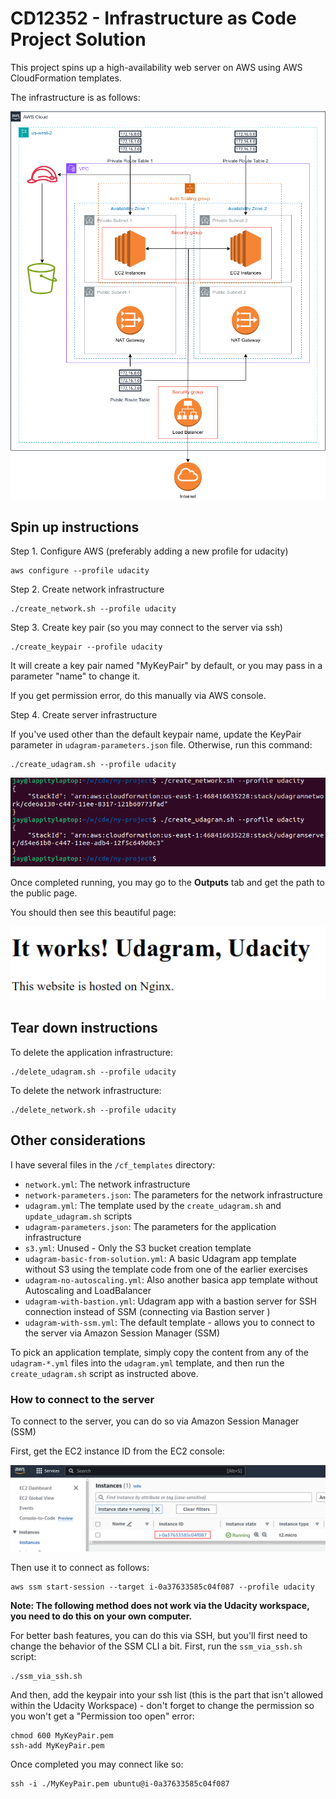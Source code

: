 # CD12352 - Infrastructure as Code Project Solution

This project spins up a high-availability web server on AWS using AWS CloudFormation templates.

The infrastructure is as follows:

![diagram](diagram/udagram.drawio.png)

## Spin up instructions

Step 1. Configure AWS (preferably adding a new profile for udacity)

```
aws configure --profile udacity
```

Step 2. Create network infrastructure

```
./create_network.sh --profile udacity
```

Step 3. Create key pair (so you may connect to the server via ssh)

```
./create_keypair --profile udacity
```

It will create a key pair named "MyKeyPair" by default, or you may pass in a parameter "name" to change it.

If you get permission error, do this manually via AWS console.

Step 4. Create server infrastructure

If you've used other than the default keypair name, update the KeyPair parameter in `udagram-parameters.json` file. Otherwise, run this command:

```
./create_udagram.sh --profile udacity
```

![Complete Runs](screenshots/shell.png)

Once completed running, you may go to the **Outputs** tab and get the path to the public page.

You should then see this beautiful page:

![Completed page](screenshots/page.png)

## Tear down instructions

To delete the application infrastructure:

```
./delete_udagram.sh --profile udacity
```

To delete the network infrastructure:

```
./delete_network.sh --profile udacity
```

## Other considerations

I have several files in the `/cf_templates` directory:

- `network.yml`: The network infrastructure
- `network-parameters.json`: The parameters for the network infrastructure
- `udagram.yml`: The template used by the `create_udagram.sh` and `update_udagram.sh` scripts
- `udagram-parameters.json`: The parameters for the application infrastructure
- `s3.yml`: Unused - Only the S3 bucket creation template
- `udagram-basic-from-solution.yml`: A basic Udagram app template without S3 using the template code from one of the earlier exercises
- `udagram-no-autoscaling.yml`: Also another basica app template without Autoscaling and LoadBalancer
- `udagram-with-bastion.yml`: Udagram app with a bastion server for SSH connection instead of SSM (connecting via Bastion server )
- `udagram-with-ssm.yml`: The default template - allows you to connect to the server via Amazon Session Manager (SSM)

To pick an application template, simply copy the content from any of the `udagram-*.yml` files into the `udagram.yml` template, and then run the `create_udagram.sh` script as instructed above.

### How to connect to the server

To connect to the server, you can do so via Amazon Session Manager (SSM)

First, get the EC2 instance ID from the EC2 console:

![EC2 ID](screenshots/ec2.png)

Then use it to connect as follows:

```
aws ssm start-session --target i-0a37633585c04f087 --profile udacity
```

**Note: The following method does not work via the Udacity workspace, you need to do this on your own computer.**

For better bash features, you can do this via SSH, but you'll first need to change the behavior of the SSM CLI a bit. First, run the `ssm_via_ssh.sh` script:

```
./ssm_via_ssh.sh
```

And then, add the keypair into your ssh list (this is the part that isn't allowed within the Udacity Workspace) - don't forget to change the permission so you won't get a "Permission too open" error:

```
chmod 600 MyKeyPair.pem
ssh-add MyKeyPair.pem
```

Once completed you may connect like so:

```
ssh -i ./MyKeyPair.pem ubuntu@i-0a37633585c04f087
```